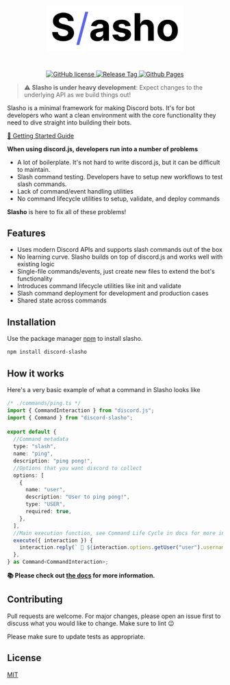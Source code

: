 <p align="center"><img align="center" style="width:320px" src="https://raw.githubusercontent.com/LehuyH/slasho/main/.github/slasho_logo.png" /></p>
<br />
<p align="center">
  <a href="https://github.com/LehuyH/slasho/blob/main/LICENSE">
    <img alt="GitHub license"src="https://badgen.net/github/license/lehuyh/slasho"/>
  </a>
  <a href="https://github.com/LehuyH/slasho/">
    <img alt="Release Tag"src="https://badgen.net/github/tag/lehuyh/slasho"/>
  </a>
  <a href="https://lehuyh.github.io/slasho/#/">
    <img alt="Github Pages" src="https://badgen.net/badge/Documentation/GitHub%20Pages/green">
  </a>
</p>

>   ⚠️  **Slasho is under heavy development**: Expect changes to the  underlying API as we build things out!

Slasho is a minimal framework for making Discord bots. It's for bot developers who want a clean environment with the core functionality they need to dive straight into building their bots.

[📌 Getting Started Guide](https://lehuyh.github.io/slasho/#/?id=getting-started)

**When using discord.js, developers run into a number of problems**
* A lot of boilerplate. It's not hard to write discord.js, but it can be difficult to maintain.
* Slash command testing. Developers have to setup new workflows to test slash commands.
* Lack of command/event handling utilities
* No command lifecycle utilities to setup, validate, and deploy commands


**Slasho** is here to fix all of these problems!  


## Features
* Uses modern Discord APIs and supports slash commands out of the box
* No learning curve. Slasho builds on top of discord.js and works well with existing logic
* Single-file commands/events, just create new files to extend the bot's functionality
* Introduces command lifecycle utilities like init and validate
* Slash command deployment for development and production cases
* Shared state across commands 

## Installation

Use the package manager [npm](https://www.npmjs.com/) to install slasho.

```bash
npm install discord-slasho
```

## How it works
Here's a very basic example of what a command in Slasho looks like
```ts
/* ./commands/ping.ts */
import { CommandInteraction } from "discord.js";
import { Command } from "discord-slasho";

export default {
  //Command metadata
  type: "slash",
  name: "ping",
  description: "ping pong!",
  //Options that you want discord to collect
  options: [
    {
      name: "user",
      description: "User to ping pong!",
      type: "USER",
      required: true,
    },
  ],
  //Main execution function, see Command Life Cycle in docs for more info
  execute({ interaction }) {
    interaction.reply(` 🏓 ${interaction.options.getUser("user").username}`);
  },
} as Command<CommandInteraction>;
```
**📚 Please check out [the docs](https://lehuyh.github.io/slasho/#/) for more information.**

## Contributing
Pull requests are welcome. For major changes, please open an issue first to discuss what you would like to change. Make sure to lint 😉

Please make sure to update tests as appropriate.


## License
[MIT](https://choosealicense.com/licenses/mit/)
